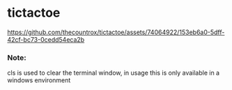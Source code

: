 # tictactoe


https://github.com/thecountrox/tictactoe/assets/74064922/153eb6a0-5dff-42cf-bc73-0cedd54eca2b

### Note:
cls is used to clear the terminal window, in usage this is only available in a windows environment
